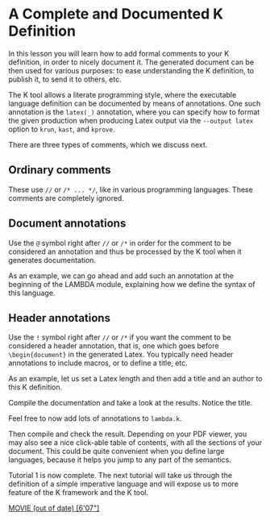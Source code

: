 <!-- Copyright (c) 2012-2019 K Team. All Rights Reserved. -->

# A Complete and Documented K Definition

In this lesson you will learn how to add formal comments to your K definition,
in order to nicely document it.  The generated document can be then used for
various purposes: to ease understanding the K definition, to publish it,
to send it to others, etc.

The K tool allows a literate programming style, where the executable
language definition can be documented by means of annotations. One such
annotation is the `latex(_)` annotation, where you can specify how to format
the given production when producing Latex output via the `--output latex`
option to `krun`, `kast`, and `kprove`.

There are three types of comments, which we discuss next.

## Ordinary comments

These use `//` or `/* ... */`, like in various programming languages.  These
comments are completely ignored.

## Document annotations

Use the `@` symbol right after `//` or `/*` in order for the comment to be
considered an annotation and thus be processed by the K tool when it
generates documentation.

As an example, we can go ahead and add such an annotation at the beginning
of the LAMBDA module, explaining how we define the syntax of this language.

## Header annotations

Use the `!` symbol right after `//` or `/*` if you want the comment to be
considered a header annotation, that is, one which goes before
`\begin{document}` in the generated Latex.  You typically need header
annotations to include macros, or to define a title, etc.

As an example, let us set a Latex length and then add a title and an
author to this K definition.

Compile the documentation and take a look at the results.  Notice the title.

Feel free to now add lots of annotations to `lambda.k`.

Then compile and check the result.  Depending on your PDF viewer, you
may also see a nice click-able table of contents, with all the sections
of your document.  This could be quite convenient when you define large
languages, because it helps you jump to any part of the semantics.

Tutorial 1 is now complete.  The next tutorial will take us through the
definition of a simple imperative language and will expose us to more
feature of the K framework and the K tool.

[MOVIE (out of date) [6'07"]](http://youtu.be/-pHgLqNMKac)
